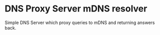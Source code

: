 # DNS Proxy Server mDNS resolver

Simple DNS Server which proxy queries to mDNS and returning answers back.

